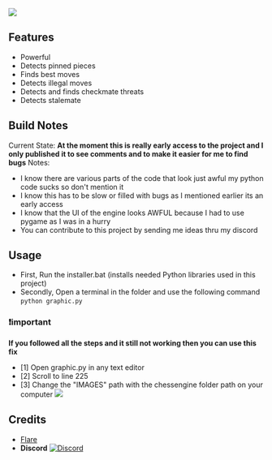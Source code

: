 ![](https://api.kai-to.pro/assets/images/interface.jpg)
## Features
- Powerful
- Detects pinned pieces
- Finds best moves
- Detects illegal moves
- Detects and finds checkmate threats
- Detects stalemate
## Build Notes
Current State: **At the moment this is really early access to the project and I only published it to see comments and to make it easier for me to find bugs**
Notes: 
- I know there are various parts of the code that look just awful my python code sucks so don't mention it
- I know this has to be slow or filled with bugs as I mentioned earlier its an early access
- I know that the UI of the engine looks AWFUL because I had to use pygame as I was in a hurry 
- You can contribute to this project by sending me ideas thru my discord
## Usage
- First, Run the installer.bat (installs needed Python libraries used in this project)
- Secondly, Open a terminal in the folder and use the following command
``python graphic.py``
### ❗important
**If you followed all the steps and it still not working then you can use this fix**
- [1] Open graphic.py in any text editor 
- [2] Scroll to line 225
- [3] Change the "IMAGES" path with the chessengine folder path on your computer
![](https://api.kai-to.pro/assets/images/fix.jpg)

## Credits 
- [Flare](https://github.com/3are)
- **Discord**
[![Discord](https://discord.c99.nl/widget/theme-1/1056301362041868440.png)](https://discord.com/users/1056301362041868440)
